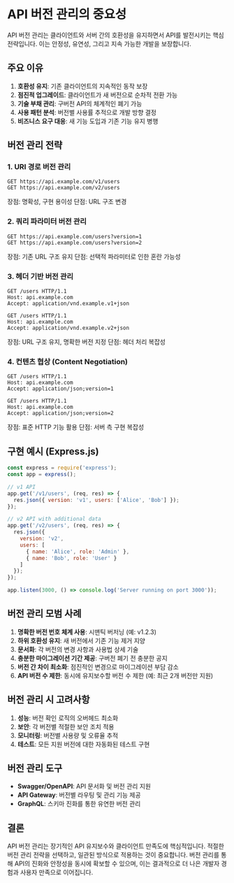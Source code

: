 # API 버전 관리의 중요성

API 버전 관리는 클라이언트와 서버 간의 호환성을 유지하면서 API를 발전시키는 핵심 전략입니다. 이는 안정성, 유연성, 그리고 지속 가능한 개발을 보장합니다.

## 주요 이유

1. **호환성 유지**: 기존 클라이언트의 지속적인 동작 보장
2. **점진적 업그레이드**: 클라이언트가 새 버전으로 순차적 전환 가능
3. **기술 부채 관리**: 구버전 API의 체계적인 폐기 가능
4. **사용 패턴 분석**: 버전별 사용률 추적으로 개발 방향 결정
5. **비즈니스 요구 대응**: 새 기능 도입과 기존 기능 유지 병행

## 버전 관리 전략

### 1. URI 경로 버전 관리

```text
GET https://api.example.com/v1/users
GET https://api.example.com/v2/users
```

장점: 명확성, 구현 용이성
단점: URL 구조 변경

### 2. 쿼리 파라미터 버전 관리

```text
GET https://api.example.com/users?version=1
GET https://api.example.com/users?version=2
```

장점: 기존 URL 구조 유지
단점: 선택적 파라미터로 인한 혼란 가능성

### 3. 헤더 기반 버전 관리

```text
GET /users HTTP/1.1
Host: api.example.com
Accept: application/vnd.example.v1+json

GET /users HTTP/1.1
Host: api.example.com
Accept: application/vnd.example.v2+json
```

장점: URL 구조 유지, 명확한 버전 지정
단점: 헤더 처리 복잡성

### 4. 컨텐츠 협상 (Content Negotiation)

```text
GET /users HTTP/1.1
Host: api.example.com
Accept: application/json;version=1

GET /users HTTP/1.1
Host: api.example.com
Accept: application/json;version=2
```

장점: 표준 HTTP 기능 활용
단점: 서버 측 구현 복잡성

## 구현 예시 (Express.js)

```javascript
const express = require('express');
const app = express();

// v1 API
app.get('/v1/users', (req, res) => {
  res.json({ version: 'v1', users: ['Alice', 'Bob'] });
});

// v2 API with additional data
app.get('/v2/users', (req, res) => {
  res.json({
    version: 'v2',
    users: [
      { name: 'Alice', role: 'Admin' },
      { name: 'Bob', role: 'User' }
    ]
  });
});

app.listen(3000, () => console.log('Server running on port 3000'));
```

## 버전 관리 모범 사례

1. **명확한 버전 번호 체계 사용**: 시맨틱 버저닝 (예: v1.2.3)
2. **하위 호환성 유지**: 새 버전에서 기존 기능 제거 지양
3. **문서화**: 각 버전의 변경 사항과 사용법 상세 기술
4. **충분한 마이그레이션 기간 제공**: 구버전 폐기 전 충분한 공지
5. **버전 간 차이 최소화**: 점진적인 변경으로 마이그레이션 부담 감소
6. **API 버전 수 제한**: 동시에 유지보수할 버전 수 제한 (예: 최근 2개 버전만 지원)

## 버전 관리 시 고려사항

1. **성능**: 버전 확인 로직의 오버헤드 최소화
2. **보안**: 각 버전별 적절한 보안 조치 적용
3. **모니터링**: 버전별 사용량 및 오류율 추적
4. **테스트**: 모든 지원 버전에 대한 자동화된 테스트 구현

## 버전 관리 도구

- **Swagger/OpenAPI**: API 문서화 및 버전 관리 지원
- **API Gateway**: 버전별 라우팅 및 관리 기능 제공
- **GraphQL**: 스키마 진화를 통한 유연한 버전 관리

## 결론

API 버전 관리는 장기적인 API 유지보수와 클라이언트 만족도에 핵심적입니다. 적절한 버전 관리 전략을 선택하고, 일관된 방식으로 적용하는 것이 중요합니다. 버전 관리를 통해 API의 진화와 안정성을 동시에 확보할 수 있으며, 이는 결과적으로 더 나은 개발자 경험과 사용자 만족으로 이어집니다.
